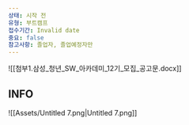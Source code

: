 ```yaml
---
상태: 시작 전
유형: 부트캠프
접수기간: Invalid date
중요: false
참고사항: 졸업자, 졸업예정자만
---
```

![[첨부1.삼성_청년_SW_아카데미_12기_모집_공고문.docx]]

  

## INFO

![[Assets/Untitled 7.png|Untitled 7.png]]
